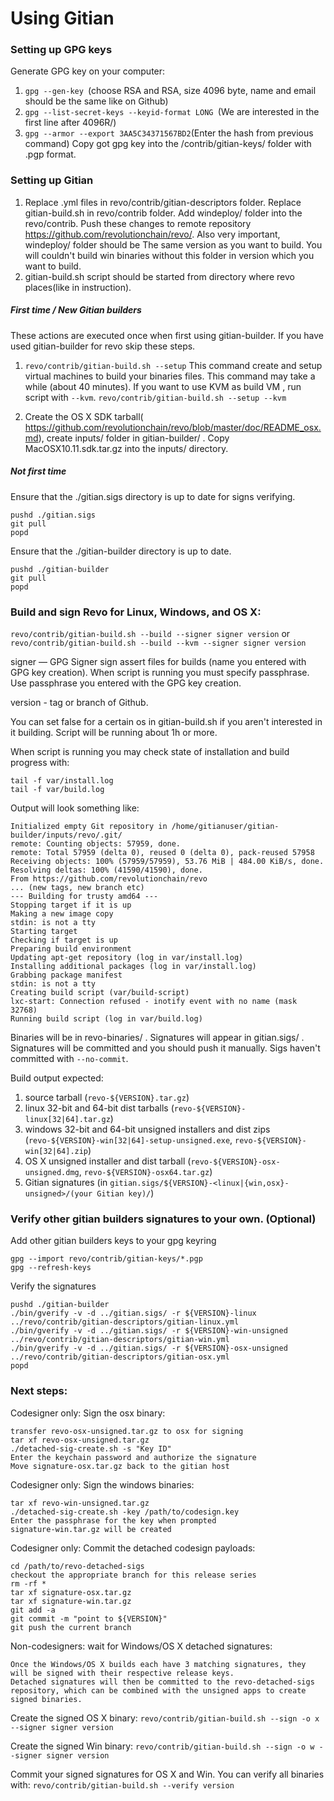 Using Gitian
====================
### Setting up GPG keys
Generate GPG key on your computer:
1. ```gpg --gen-key ```(choose RSA and RSA, size 4096 byte, name and email should be the same like on Github)
2. ```gpg --list-secret-keys --keyid-format LONG ```(We are interested in the first line after 4096R/)
3. ```gpg --armor --export 3AA5C34371567BD2```(Enter the hash from previous command)
Copy got gpg key into the /contrib/gitian-keys/ folder with .pgp format.
### Setting up Gitian
1. Replace .yml files in revo/contrib/gitian-descriptors folder. Replace gitian-build.sh in revo/contrib folder. Add windeploy/ folder into the revo/contrib. Push these changes to remote repository https://github.com/revolutionchain/revo/. Also very important, windeploy/ folder should be The same version as you want to build. You will couldn't build win binaries without this folder in version which you want to build.
2. gitian-build.sh script should be started from directory where revo places(like in instruction).
##### First time / New Gitian builders
These actions are executed once when first using gitian-builder. If you have used gitian-builder for revo skip these steps.
1. ```revo/contrib/gitian-build.sh --setup``` This command create and setup virtual machines to build your binaries files. This command may take a while (about 40 minutes). If you want to use KVM as build VM , run script with ```--kvm```.
    ```revo/contrib/gitian-build.sh --setup --kvm```

2. Create the OS X SDK tarball( https://github.com/revolutionchain/revo/blob/master/doc/README_osx.md), create inputs/ folder in gitian-builder/ . Copy MacOSX10.11.sdk.tar.gz into the inputs/ directory.
##### Not first time
Ensure that the ./gitian.sigs directory is up to date for signs verifying.

    pushd ./gitian.sigs
    git pull
    popd

Ensure that the ./gitian-builder directory is up to date.

    pushd ./gitian-builder
    git pull
    popd

### Build and sign Revo for Linux, Windows, and OS X:

  ```revo/contrib/gitian-build.sh --build --signer signer version``` or 
  ```revo/contrib/gitian-build.sh --build --kvm --signer signer version```

signer — GPG Signer sign assert files for builds (name you entered with GPG key creation). When script is running you must specify passphrase. Use passphrase you entered with the GPG key creation. 

version - tag or branch of Github.

You can set false for a certain os in gitian-build.sh if you aren't interested in it building.
Script will be running about 1h or more.

When script is running you may check state of installation and build progress with:

    tail -f var/install.log
    tail -f var/build.log
    
Output will look something like:
    
    Initialized empty Git repository in /home/gitianuser/gitian-builder/inputs/revo/.git/
    remote: Counting objects: 57959, done.
    remote: Total 57959 (delta 0), reused 0 (delta 0), pack-reused 57958
    Receiving objects: 100% (57959/57959), 53.76 MiB | 484.00 KiB/s, done.
    Resolving deltas: 100% (41590/41590), done.
    From https://github.com/revolutionchain/revo
    ... (new tags, new branch etc)
    --- Building for trusty amd64 ---
    Stopping target if it is up
    Making a new image copy
    stdin: is not a tty
    Starting target
    Checking if target is up
    Preparing build environment
    Updating apt-get repository (log in var/install.log)
    Installing additional packages (log in var/install.log)
    Grabbing package manifest
    stdin: is not a tty
    Creating build script (var/build-script)
    lxc-start: Connection refused - inotify event with no name (mask 32768)
    Running build script (log in var/build.log)


Binaries will be in revo-binaries/ . Signatures will appear in gitian.sigs/ . Signatures will be committed and you should push it manually. Sigs haven't committed with ```--no-commit```.

Build output expected:

  1. source tarball (`revo-${VERSION}.tar.gz`)
  2. linux 32-bit and 64-bit dist tarballs (`revo-${VERSION}-linux[32|64].tar.gz`)
  3. windows 32-bit and 64-bit unsigned installers and dist zips (`revo-${VERSION}-win[32|64]-setup-unsigned.exe`, `revo-${VERSION}-win[32|64].zip`)
  4. OS X unsigned installer and dist tarball (`revo-${VERSION}-osx-unsigned.dmg`, `revo-${VERSION}-osx64.tar.gz`)
  5. Gitian signatures (in `gitian.sigs/${VERSION}-<linux|{win,osx}-unsigned>/(your Gitian key)/`)

### Verify other gitian builders signatures to your own. (Optional)

Add other gitian builders keys to your gpg keyring

    gpg --import revo/contrib/gitian-keys/*.pgp
    gpg --refresh-keys

Verify the signatures

    pushd ./gitian-builder
    ./bin/gverify -v -d ../gitian.sigs/ -r ${VERSION}-linux ../revo/contrib/gitian-descriptors/gitian-linux.yml
    ./bin/gverify -v -d ../gitian.sigs/ -r ${VERSION}-win-unsigned ../revo/contrib/gitian-descriptors/gitian-win.yml
    ./bin/gverify -v -d ../gitian.sigs/ -r ${VERSION}-osx-unsigned ../revo/contrib/gitian-descriptors/gitian-osx.yml
    popd

### Next steps:

Codesigner only: Sign the osx binary:

    transfer revo-osx-unsigned.tar.gz to osx for signing
    tar xf revo-osx-unsigned.tar.gz
    ./detached-sig-create.sh -s "Key ID"
    Enter the keychain password and authorize the signature
    Move signature-osx.tar.gz back to the gitian host

Codesigner only: Sign the windows binaries:

    tar xf revo-win-unsigned.tar.gz
    ./detached-sig-create.sh -key /path/to/codesign.key
    Enter the passphrase for the key when prompted
    signature-win.tar.gz will be created

Codesigner only: Commit the detached codesign payloads:

    cd /path/to/revo-detached-sigs
    checkout the appropriate branch for this release series
    rm -rf *
    tar xf signature-osx.tar.gz
    tar xf signature-win.tar.gz
    git add -a
    git commit -m "point to ${VERSION}"
    git push the current branch

Non-codesigners: wait for Windows/OS X detached signatures:

    Once the Windows/OS X builds each have 3 matching signatures, they will be signed with their respective release keys.
    Detached signatures will then be committed to the revo-detached-sigs repository, which can be combined with the unsigned apps to create signed binaries.

Create the signed OS X binary:
```revo/contrib/gitian-build.sh --sign -o x --signer signer version```

Create the signed Win binary:
```revo/contrib/gitian-build.sh --sign -o w --signer signer version```

Commit your signed signatures for OS X and Win.
You can verify all binaries with:
```revo/contrib/gitian-build.sh --verify version```